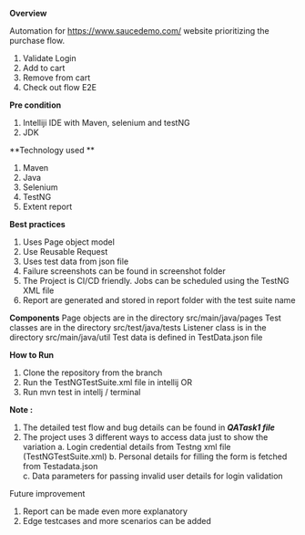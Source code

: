 **Overview**

Automation for  https://www.saucedemo.com/ website prioritizing the purchase flow.
1. Validate Login 
2. Add to cart
3. Remove from cart
4. Check out flow E2E

**Pre condition**
1. Intelliji IDE with Maven, selenium and testNG
2. JDK

**Technology used ** 
1. Maven
2. Java 
3. Selenium
4. TestNG
5. Extent report 

**Best practices** 
1. Uses Page object model 
2. Use Reusable Request
3. Uses test data from json file
4. Failure screenshots can be found in screenshot folder
5. The Project is CI/CD friendly. Jobs can be scheduled using the TestNG XML file
6. Report are generated and stored in report folder with the test suite name 

**Components** 
   Page objects are in the directory src/main/java/pages
   Test classes are in the directory src/test/java/tests
   Listener class is in the directory src/main/java/util
   Test data is defined in TestData.json file

**How to Run**
1. Clone the repository from the branch
2. Run the TestNGTestSuite.xml file in intellij OR
3. Run mvn test in intellj / terminal 


**Note :**
1. The detailed test flow and bug details can be found in _**QATask1 file**_
2. The project uses 3 different ways to access data just to show the variation
   a. Login credential details from Testng xml file (TestNGTestSuite.xml)
   b. Personal details for filling the form is fetched from Testadata.json  
   c. Data parameters for passing invalid user details for login validation

Future improvement 
1. Report can be made even more explanatory 
2. Edge testcases and more scenarios can be added

